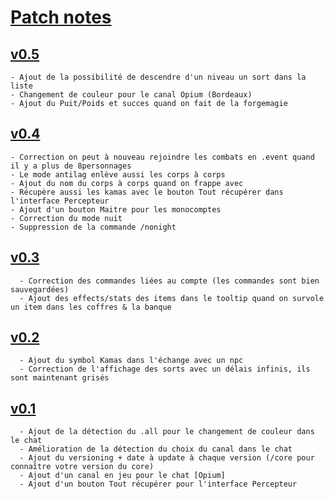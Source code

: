 # [Patch notes](https://machral.github.io/)

## [v0.5](#v04)
	- Ajout de la possibilité de descendre d'un niveau un sort dans la liste
	- Changement de couleur pour le canal Opium (Bordeaux)
	- Ajout du Puit/Poids et succes quand on fait de la forgemagie

## [v0.4](#v04)
	- Correction on peut à nouveau rejoindre les combats en .event quand il y a plus de 8personnages
	- Le mode antilag enlève aussi les corps à corps
	- Ajout du nom du corps à corps quand on frappe avec
	- Récupère aussi les kamas avec le bouton Tout récupérer dans l'interface Percepteur
	- Ajout d'un bouton Maitre pour les monocomptes
	- Correction du mode nuit
	- Suppression de la commande /nonight

## [v0.3](#v03)
	  - Correction des commandes liées au compte (les commandes sont bien sauvegardées)
	  - Ajout des effects/stats des items dans le tooltip quand on survole un item dans les coffres & la banque

## [v0.2](#v02)
	  - Ajout du symbol Kamas dans l'échange avec un npc
	  - Correction de l'affichage des sorts avec un délais infinis, ils sont maintenant grisés

## [v0.1](#v01)
	  - Ajout de la détection du .all pour le changement de couleur dans le chat
	  - Amélioration de la détection du choix du canal dans le chat
	  - Ajout du versioning + date à update à chaque version (/core pour connaître votre version du core)
	  - Ajout d'un canal en jeu pour le chat [Opium]
	  - Ajout d'un bouton Tout récupérer pour l'interface Percepteur